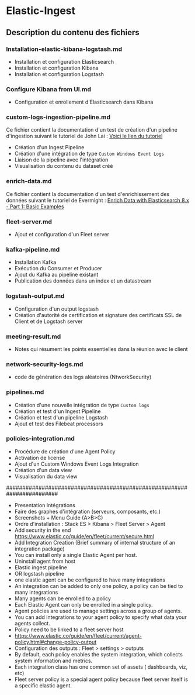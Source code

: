 # Elastic-Ingest

## Description du contenu des fichiers

### Installation-elastic-kibana-logstash.md

- Installation et configuration Elasticsearch
- Installation et configuration Kibana
- Installation et configuration Logstash

### Configure Kibana from UI.md

- Configuration et enrollement d'Elasticsearch dans Kibana

### custom-logs-ingestion-pipeline.md

Ce fichier contient la documentation d'un test de création d'un pipeline d'ingestion suivant le tutoriel de John Lai : [Voici le lien du tutoriel](https://www.youtube.com/watch?v=0_X45R1mVnI)

- Création d'un Ingest Pipeline
- Création d'une intégration de type `Custom Windows Event Logs`
- Liaison de la pipeline avec l'intégration
- Visualisation du contenu du dataset créé

### enrich-data.md

Ce fichier contient la documentation d'un test d'enrichissement des données suivant le tutoriel de Evermight : [Enrich Data with Elasticsearch 8.x - Part 1: Basic Examples](https://www.youtube.com/watch?v=VCSgTtU4ddI)

### fleet-server.md

- Ajout et configuration d'un Fleet server

### kafka-pipeline.md

- Installation Kafka
- Exécution du Consumer et Producer
- Ajout du Kafka au pipeline existant
- Publication des données dans un index et un datastream

### logstash-output.md

- Configuration d'un output logstash
- Création d'autorité de certification et signature des certificats SSL de Client et de Logstash server

### meeting-result.md

- Notes qui résument les points essentielles dans la réunion avec le client

### network-security-logs.md

- code de génération des logs aléatoires (NtworkSecurity)

### pipelines.md

- Création d'une nouvelle intégration de type `Custom logs`
- Création et test d'un Ingest Pipeline
- Création et test d'un pipeline Logstash
- Ajout et test des Filebeat processors

### policies-integration.md

- Procédure de création d'une Agent Policy
- Activation de license
- Ajout d'un Custom Windows Event Logs Integration
- Création d'un data view
- Visualisation du data view

########################################################################

- Presentation Intégrations
- Faire des graphes d'intégration (serveurs, composants, etc.)
- Screenshots + Menu Guide (A>B>C)
- Ordre d'installation : Stack ES  > Kibana > Fleet Server > Agent 
- Add security in the end https://www.elastic.co/guide/en/fleet/current/secure.html
- Add Integration Creation (Brief summary of internal structure of an integration package)
- You can install only a single Elastic Agent per host.
- Uninstall agent from host
- Elastic ingest pipeline
- OR logstash pipeline
- one elastic agent can be configured to have many integrations 
- An integration can be added to only one policy, a policy can be tied to many integrations
- Many agents can be enrolled to a policy
- Each Elastic Agent can only be enrolled in a single policy.
- Agent policies are used to manage settings across a group of agents. 
- You can add integrations to your agent policy to specify what data your agents collect.
- Policy need to be linked to a fleet server host
- https://www.elastic.co/guide/en/fleet/current/agent-policy.html#change-policy-output
- Configuration des outputs : Fleet > settings > outputs
- By default, each policy enables the system integration, which collects system information and metrics.
- Each integration class has one common set of assets ( dashboards, viz, etc)
- Fleet server policy is a special agent policy because fleet server itself is a specific elastic agent. 
